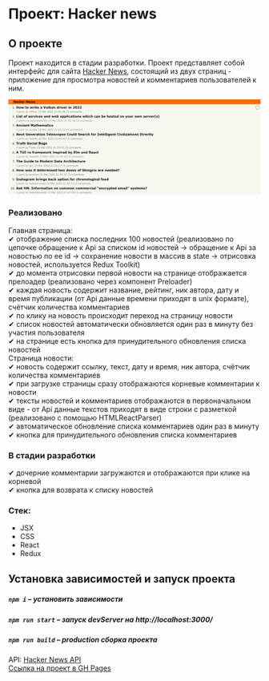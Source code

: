 # Проект: Hacker news

## О проекте

Проект находится в стадии разработки.
Проект представляет собой интерфейс для сайта [Hacker News](https://news.ycombinator.com/news), состоящий из двух страниц - приложение для просмотра новостей и комментариев пользователей к ним.

<img src="./Promo.png" alt="promo_photo" />

### Реализовано  
Главная страница:  
✔ отображение списка последних 100 новостей (реализовано по цепочке обращение к Api за списком id новостей -> обращение к Api за новостью по ее id -> сохранение новости в массив в state -> отрисовка новостей, используется Redux Toolkit)  
✔ до момента отрисовки первой новости на странице отображается прелоадер (реализовано через компонент Preloader)  
✔ каждая новость содержит название, рейтинг, ник автора, дату и время публикации (от Api данные времени приходят в unix формате), счётчик количества комментариев  
✔ по клику на новость происходит переход на страницу новости  
✔ список новостей автоматически обновляется один раз в минуту без участия пользователя  
✔ на странице есть кнопка для принудительного обновления списка новостей  
Страница новости:  
✔ новость содержит ссылку, текст, дату и время, ник автора, счётчик количества комментариев  
✔ при загрузке страницы сразу отображаются корневые комментарии к новости  
✔ тексты новостей и комментариев отображаются в первоначальном виде - от Api данные текстов приходят в виде строки с разметкой (реализовано с помощью HTMLReactParser)  
✔ автоматическое обновление списка комментариев один раз в минуту  
✔ кнопка для принудительного обновления списка комментариев  

### В стадии разработки  
✔ дочерние комментарии загружаются и отображаются при клике на корневой  
✔ кнопка для возврата к списку новостей  

### Стек:
* JSX
* CSS
* React
* Redux

## Установка зависимостей и запуск проекта

##### `npm i` – установить зависимости

##### `npm run start` – запуск devServer на http://localhost:3000/

##### `npm run build` – production сборка проекта

API: [Hacker News API](https://github.com/HackerNews/API)  
[Ссылка на проект в GH Pages](https://dariy-iva.github.io/hacker-news/)
